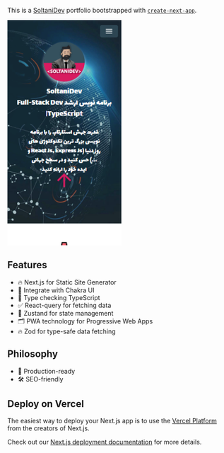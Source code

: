 This is a [SoltaniDev](https://soltanidev.com/) portfolio bootstrapped with [`create-next-app`](https://github.com/vercel/next.js/tree/canary/packages/create-next-app).

![Screenshot](screenshot.png)

## Features

- 🔥 Next.js for Static Site Generator
- 🎨 Integrate with Chakra UI
- 🎉 Type checking TypeScript
- ✅ React-query for fetching data
- 🌈 Zustand for state management
- 🗂 PWA technology for Progressive Web Apps
- 🔥 Zod for type-safe data fetching

## Philosophy

- 🚀 Production-ready
- 🛠 SEO-friendly

## Deploy on Vercel

The easiest way to deploy your Next.js app is to use the [Vercel Platform](https://vercel.com/new?utm_medium=default-template&filter=next.js&utm_source=create-next-app&utm_campaign=create-next-app-readme) from the creators of Next.js.

Check out our [Next.js deployment documentation](https://nextjs.org/docs/deployment) for more details.
